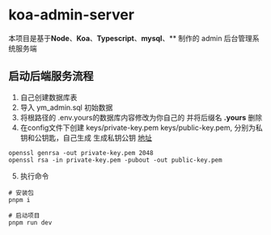 <!--
 * @Author: ZRMYDYCG
 * @Date: 2024-10
 * @LastEditors: ZRMYDYCG
 * @LastEditTime: 2024-10
 * @Description: 
-->
# koa-admin-server

本项目是基于**Node**、**Koa**、**Typescript**、**mysql**、** 制作的 admin 后台管理系统服务端

## 启动后端服务流程

1. 自己创建数据库表
2. 导入 ym_admin.sql 初始数据
3. 将根路径的 .env.yours的数据库内容修改为你自己的 并将后缀名 **.yours** 删除
4. 在config文件下创建 keys/private-key.pem  keys/public-key.pem, 分别为私钥和公钥匙，自己生成
     生成私钥公钥  [地址](https://blog.csdn.net/qq_41768644/article/details/140533819) 
```shell
openssl genrsa -out private-key.pem 2048
openssl rsa -in private-key.pem -pubout -out public-key.pem
```
5. 执行命令
```shell
# 安装包
pnpm i

# 启动项目
pnpm run dev
```


